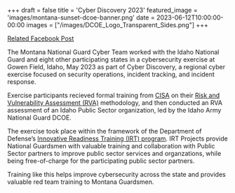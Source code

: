 +++
draft = false
title = 'Cyber Discovery 2023'
featured_image = 'images/montana-sunset-dcoe-banner.png'
date = 2023-06-12T10:00:00-00:00
images = ["/images/DCOE_Logo_Transparent_Sides.png"]
+++


[Related Facebook Post](https://www.facebook.com/MTGUARDOFFICIAL/videos/the-montana-national-guard-cyber-defense-team-worked-with-the-idaho-national-gua/1298170951073451/)

The Montana National Guard Cyber Team worked with the Idaho National Guard and eight other participating states in a cybersecurity exercise at Gowen Field, Idaho, May 2023 as part of Cyber Discovery, a regional cyber exercise focused on security operations, incident tracking, and incident response.

Exercise participants recieved formal training from [CISA](https://www.cisa.gov/) on their [Risk and Vulnerability Assessment (RVA)](https://www.cisa.gov/resources-tools/resources/risk-and-vulnerability-assessments) methodology, and then conducted an RVA assessment of an Idaho Public Sector organization, led by the Idaho Army National Guard DCOE.

The exercise took place within the framework of the Department of Defense’s [Innovative Readiness Training (IRT) program](https://irt.defense.gov/). IRT Projects provide National Guardsmen with valuable training and collaboration with Public Sector partners to improve public sector services and organzations, while being free-of-charge for the participating public sector partners.

Training like this helps improve cybersecurity across the state and provides valuable red team training to Montana Guardsmen.

